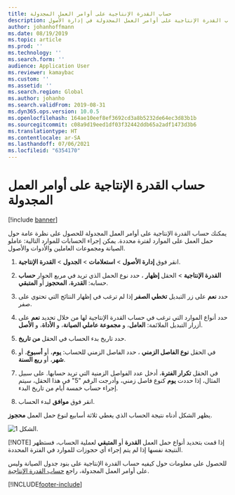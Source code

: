```yaml
---
title: حساب القدرة الإنتاجية على أوامر العمل المجدولة
description: يوضح هذا الموضوع كيفية حساب القدرة الإنتاجية على أوامر العمل المجدولة في إدارة الأصول.
author: johanhoffmann
ms.date: 08/19/2019
ms.topic: article
ms.prod: ''
ms.technology: ''
ms.search.form: ''
audience: Application User
ms.reviewer: kamaybac
ms.custom: ''
ms.assetid: ''
ms.search.region: Global
ms.author: johanho
ms.search.validFrom: 2019-08-31
ms.dyn365.ops.version: 10.0.5
ms.openlocfilehash: 164ae10eef8ef3692cd3a8b5232de64ec3d83b1b
ms.sourcegitcommit: c08a9d19eed1df03f32442ddb65a2adf1473d3b6
ms.translationtype: HT
ms.contentlocale: ar-SA
ms.lasthandoff: 07/06/2021
ms.locfileid: "6354170"
---
```

# <a name="calculate-capacity-load-on-scheduled-work-orders"></a>حساب القدرة الإنتاجية على أوامر العمل المجدولة

[!include [banner](../../includes/banner.md)]

 

يمكنك حساب القدرة الإنتاجية على أوامر العمل المجدولة للحصول على نظرة عامة حول حمل العمل على الموارد لفترة محددة. يمكن إجراء الحسابات للموارد التالية: عاملو الصيانة ومجموعات العاملين والأدوات والأصول.

1. انقر فوق **إدارة الأصول** > **استعلامات** > **الجدول** > **القدرة الإنتاجية**.

2. في مربع الحوار **حساب‏‎ القدرة الإنتاجية** > الحقل **إظهار** ، حدد نوع الحمل الذي تريد حسابه: **القدرة**، **المحجوز** أو **المتبقي‬**.

3. حدد **نعم** على زر التبديل **تخطي الصفر** إذا لم ترغب في إظهار النتائج التي تحتوي على صفر.

4. حدد أنواع الموارد التي ترغب في حساب القدرة الإنتاجية لها من خلال تحديد **نعم** على أزرار التبديل الملائمة: **العامل**، و **مجموعة عاملي الصيانة**، و **الأداة**، و **الأصل**.

5. حدد تاريخ بدء الحساب في الحقل **من تاريخ**.

6. في الحقل **نوع الفاصل الزمني** ، حدد الفاصل الزمني للحساب: **يوم**، أو **أسبوع**، أو **شهر**، أو **ربع السنة**.

7. في الحقل **تكرار الفترة‬**، أدخل عدد الفواصل الزمنية التي تريد حسابها. على سبيل المثال، إذا حددت **يوم** كنوع فاصل زمني، وأدرجت الرقم "5" في هذا الحقل، سيتم إجراء حساب خمسة أيام من تاريخ البدء.

8. انقر فوق **موافق** لبدء الحساب.

يظهر الشكل أدناه نتيجة الحساب الذي يغطي ثلاثة أسابيع لنوع حمل العمل **محجوز**.

![الشكل 1.](media/08-work-order-scheduling.png)

[!NOTE]
إذا قمت بتحديد أنواع حمل العمل **القدرة** أو **المتبقي** لعملية الحساب، فستظهر النتيجة نفسها إذا لم يتم إجراء أي حجوزات للموارد في الفترة المحددة.

للحصول على معلومات حول كيفيه حساب القدرة الإنتاجية على بنود جدول الصيانة وليس على أوامر العمل المجدولة، راجع [حساب القدرة الإنتاجية](../capacity-planning/calculate-capacity-load.md).



[!INCLUDE[footer-include](../../../includes/footer-banner.md)]